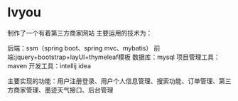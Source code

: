 # lvyou
制作了一个有着第三方商家网站 主要运用的技术为：

后端：ssm（spring boot、spring mvc、mybatis）
前端:jquery+bootstrap+layUI+thymeleaf模板 
数据库：mysql 
项目管理工具：maven 
开发工具：intellij idea
 
主要实现的功能：用户注册登录、用户个人信息管理、搜索功能、订单管理、第三方商家管理、墨迹天气接口、后台管理
